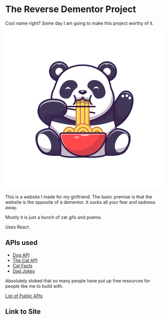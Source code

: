 # The Reverse Dementor Project

Cool name right? Some day I am going to make this project worthy of it. 

<p align="center">
  <img src="./src/assets/ramen-panda.png" />
</p>

This is a website I made for my girlfriend. The basic premise is that the website is the opposite of a dementor. It sucks all your fear and sadness away.

Mostly it is just a bunch of cat gifs and poems. 

Uses React.

## APIs used

- [Dog API](https://dog.ceo/dog-api/)
- [The Cat API](https://docs.thecatapi.com/)
- [Cat Facts](https://cat-fact.herokuapp.com/)
- [Dad Jokes](https://icanhazdadjoke.com/api)

Absolutely stoked that so many people have put up free resources for people like me to build with.

[List of Public APIs](https://github.com/public-apis/public-apis)

## Link to Site

[]()